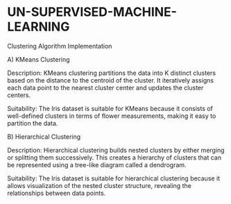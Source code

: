 # UN-SUPERVISED-MACHINE-LEARNING
Clustering Algorithm Implementation

A) KMeans Clustering

Description: KMeans clustering partitions the data into K distinct clusters based on the distance to the centroid of the cluster. It iteratively assigns each data point to the nearest cluster center and updates the cluster centers.

Suitability: The Iris dataset is suitable for KMeans because it consists of well-defined clusters in terms of flower measurements, making it easy to partition the data.

B) Hierarchical Clustering

Description: Hierarchical clustering builds nested clusters by either merging or splitting them successively. This creates a hierarchy of clusters that can be represented using a tree-like diagram called a dendrogram.

Suitability: The Iris dataset is suitable for hierarchical clustering because it allows visualization of the nested cluster structure, revealing the relationships between data points.
